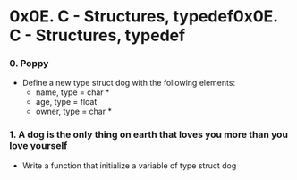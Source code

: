 # 0x0E. C - Structures, typedef0x0E. C - Structures, typedef

### 0. Poppy
- Define a new type struct dog with the following elements:
	- name, type = char *
	- age, type = float
	- owner, type = char *

### 1. A dog is the only thing on earth that loves you more than you love yourself
- Write a function that initialize a variable of type struct dog
